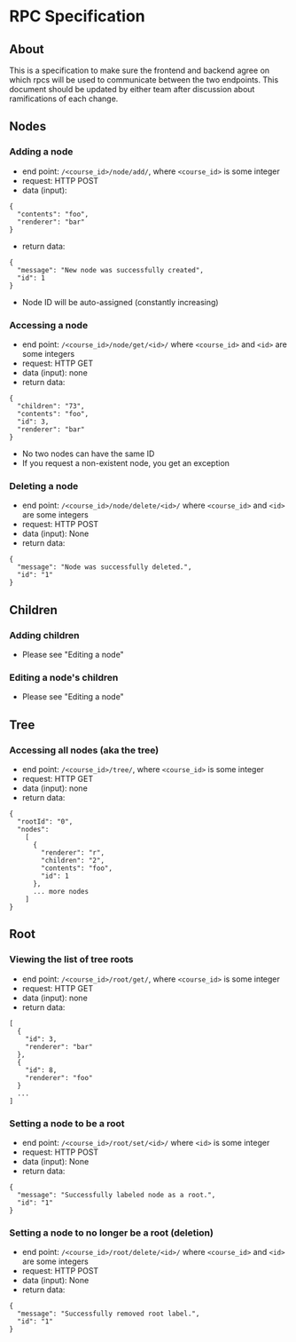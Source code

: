 RPC Specification
=================

About
-----

This is a specification to make sure the frontend and backend agree on which
rpcs will be used to communicate between the two endpoints. This document should
be updated by either team after discussion about ramifications of each change.

Nodes
-----

### Adding a node

 - end point: `/<course_id>/node/add/`, where `<course_id>` is some integer
 - request: HTTP POST
 - data (input):
```
{
  "contents": "foo",
  "renderer": "bar"
}
```
 - return data:
```
{
  "message": "New node was successfully created",
  "id": 1
}
```
 - Node ID will be auto-assigned (constantly increasing)

### Accessing a node

 - end point: `/<course_id>/node/get/<id>/` where `<course_id>` and `<id>` are
   some integers
 - request: HTTP GET
 - data (input): none
 - return data:
```
{
  "children": "73",
  "contents": "foo",
  "id": 3,
  "renderer": "bar"
}
```
 - No two nodes can have the same ID
 - If you request a non-existent node, you get an exception

### Deleting a node

 - end point: `/<course_id>/node/delete/<id>/` where `<course_id>` and `<id>`
   are some integers
 - request: HTTP POST
 - data (input): None
 - return data:
```
{
  "message": "Node was successfully deleted.",
  "id": "1"
}
```

Children
--------

### Adding children

 - Please see "Editing a node"

### Editing a node's children

 - Please see "Editing a node"

Tree
----

### Accessing all nodes (aka the tree)

 - end point: `/<course_id>/tree/`, where `<course_id>` is some integer
 - request: HTTP GET
 - data (input): none
 - return data:
```
{
  "rootId": "0",
  "nodes":
    [
      {
        "renderer": "r",
        "children": "2",
        "contents": "foo",
        "id": 1
      },
      ... more nodes
    ]
}
```

Root
----

### Viewing the list of tree roots

 - end point: `/<course_id>/root/get/`, where `<course_id>` is some integer
 - request: HTTP GET
 - data (input): none
 - return data:
```
[
  {
    "id": 3,
    "renderer": "bar"
  },
  {
    "id": 8,
    "renderer": "foo"
  }
  ...
]
```

### Setting a node to be a root

 - end point: `/<course_id>/root/set/<id>/` where `<id>` is some integer
 - request: HTTP POST
 - data (input): None
 - return data:
```
{
  "message": "Successfully labeled node as a root.",
  "id": "1"
}
```

### Setting a node to no longer be a root (deletion)

 - end point: `/<course_id>/root/delete/<id>/` where `<course_id>` and `<id>`
   are some integers
 - request: HTTP POST
 - data (input): None
 - return data:
```
{
  "message": "Successfully removed root label.",
  "id": "1"
}
```

